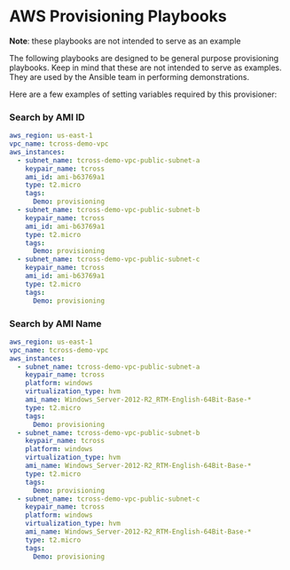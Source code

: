 # AWS Provisioning Playbooks

**Note**: these playbooks are not intended to serve as an example

The following playbooks are designed to be general purpose provisioning
playbooks. Keep in mind that these are not intended to serve as examples.
They are used by the Ansible team in performing demonstrations.

Here are a few examples of setting variables required by this provisioner:

### Search by AMI ID
```yaml
aws_region: us-east-1
vpc_name: tcross-demo-vpc
aws_instances:
  - subnet_name: tcross-demo-vpc-public-subnet-a
    keypair_name: tcross
    ami_id: ami-b63769a1
    type: t2.micro
    tags:
      Demo: provisioning
  - subnet_name: tcross-demo-vpc-public-subnet-b
    keypair_name: tcross
    ami_id: ami-b63769a1
    type: t2.micro
    tags:
      Demo: provisioning
  - subnet_name: tcross-demo-vpc-public-subnet-c
    keypair_name: tcross
    ami_id: ami-b63769a1
    type: t2.micro
    tags:
      Demo: provisioning
```
### Search by AMI Name
```yaml
aws_region: us-east-1
vpc_name: tcross-demo-vpc
aws_instances:
  - subnet_name: tcross-demo-vpc-public-subnet-a
    keypair_name: tcross
    platform: windows
    virtualization_type: hvm
    ami_name: Windows_Server-2012-R2_RTM-English-64Bit-Base-*
    type: t2.micro
    tags:
      Demo: provisioning
  - subnet_name: tcross-demo-vpc-public-subnet-b
    keypair_name: tcross
    platform: windows
    virtualization_type: hvm
    ami_name: Windows_Server-2012-R2_RTM-English-64Bit-Base-*
    type: t2.micro
    tags:
      Demo: provisioning
  - subnet_name: tcross-demo-vpc-public-subnet-c
    keypair_name: tcross
    platform: windows
    virtualization_type: hvm
    ami_name: Windows_Server-2012-R2_RTM-English-64Bit-Base-*
    type: t2.micro
    tags:
      Demo: provisioning
```
